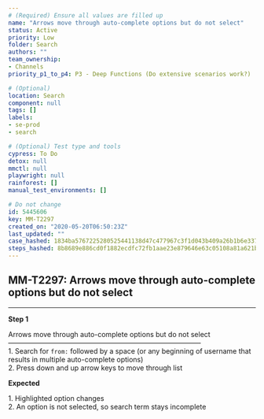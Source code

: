 ```yaml
---
# (Required) Ensure all values are filled up
name: "Arrows move through auto-complete options but do not select"
status: Active
priority: Low
folder: Search
authors: ""
team_ownership: 
- Channels
priority_p1_to_p4: P3 - Deep Functions (Do extensive scenarios work?)

# (Optional)
location: Search
component: null
tags: []
labels: 
- se-prod
- search

# (Optional) Test type and tools
cypress: To Do
detox: null
mmctl: null
playwright: null
rainforest: []
manual_test_environments: []

# Do not change
id: 5445606
key: MM-T2297
created_on: "2020-05-20T06:50:23Z"
last_updated: ""
case_hashed: 1834ba5767225280525441138d47c477967c3f1d043b409a26b1b6e337270ff3371dc3a8edb832472d9537aadf9091eb
steps_hashed: 8b8689e886cd0f1882ecdfc72fb1aae23e879646e63c05108a81a621b833db8e8ec99b0a50b5e162a88e4f369f5a7e25
---
```


<!-- (Auto-generated) Based on frontmatter's "key" and "name" -->

## MM-T2297: Arrows move through auto-complete options but do not select

---

**Step 1**

Arrows move through auto-complete options but do not select\
————————————————————————————\
1\. Search for `from:` followed by a space (or any beginning of username that results in multiple auto-complete options)\
2\. Press down and up arrow keys to move through list

**Expected**

1\. Highlighted option changes\
2\. An option is not selected, so search term stays incomplete
